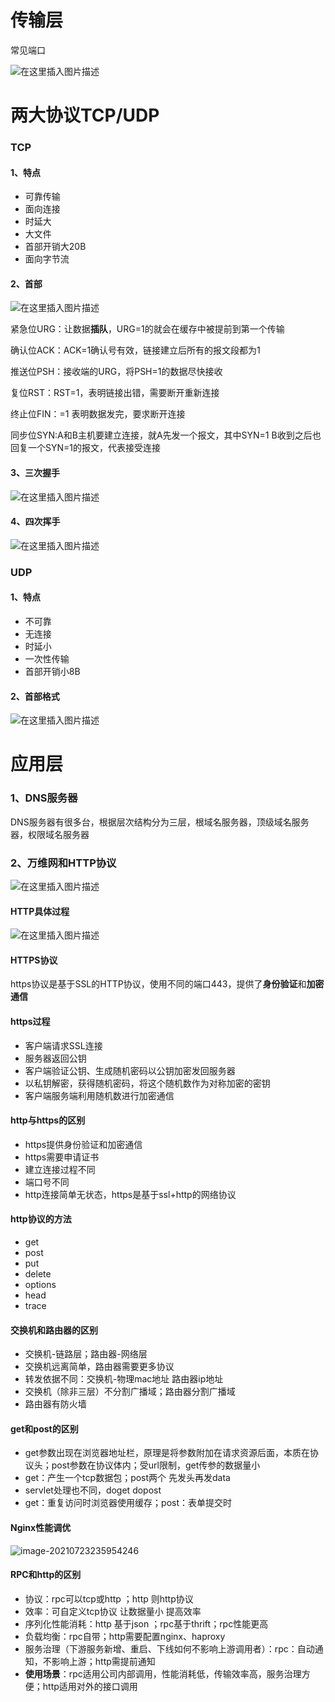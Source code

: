 # 传输层

常见端口

![在这里插入图片描述](https://img-blog.csdnimg.cn/20200630095258962.png?shadow_10,text_aHR0cHM6Ly9ibG9nLmNzZG4ubmV0L3dlaXhpbl80NTA2NzYwMw==,size_16,color_FFFFFF,t_70)

# 两大协议TCP/UDP

### TCP

#### 1、特点

- 可靠传输
- 面向连接
- 时延大
- 大文件
- 首部开销大20B
- 面向字节流

#### 2、首部

![在这里插入图片描述](https://img-blog.csdnimg.cn/20200630210441410.png?shadow_10,text_aHR0cHM6Ly9ibG9nLmNzZG4ubmV0L3dlaXhpbl80NTA2NzYwMw==,size_16,color_FFFFFF,t_70)

紧急位URG：让数据**插队**，URG=1的就会在缓存中被提前到第一个传输

确认位ACK：ACK=1确认号有效，链接建立后所有的报文段都为1

推送位PSH：接收端的URG，将PSH=1的数据尽快接收

复位RST：RST=1，表明链接出错，需要断开重新连接

终止位FIN：=1 表明数据发完，要求断开连接

同步位SYN:A和B主机要建立连接，就A先发一个报文，其中SYN=1
B收到之后也回复一个SYN=1的报文，代表接受连接

#### 3、三次握手

![在这里插入图片描述](https://img-blog.csdnimg.cn/20200630213814996.png?shadow_10,text_aHR0cHM6Ly9ibG9nLmNzZG4ubmV0L3dlaXhpbl80NTA2NzYwMw==,size_16,color_FFFFFF,t_70)

#### 4、四次挥手

![在这里插入图片描述](https://img-blog.csdnimg.cn/20200630215522825.png?shadow_10,text_aHR0cHM6Ly9ibG9nLmNzZG4ubmV0L3dlaXhpbl80NTA2NzYwMw==,size_16,color_FFFFFF,t_70)

### UDP

#### 1、特点

- 不可靠
- 无连接
- 时延小
- 一次性传输
- 首部开销小8B

#### 2、首部格式

![在这里插入图片描述](https://img-blog.csdnimg.cn/2020063010003161.png?shadow_10,text_aHR0cHM6Ly9ibG9nLmNzZG4ubmV0L3dlaXhpbl80NTA2NzYwMw==,size_16,color_FFFFFF,t_70)

# 应用层

### 1、DNS服务器

DNS服务器有很多台，根据层次结构分为三层，根域名服务器，顶级域名服务器，权限域名服务器

### 2、万维网和HTTP协议

![在这里插入图片描述](https://img-blog.csdnimg.cn/20200703005114701.png?shadow_10,text_aHR0cHM6Ly9ibG9nLmNzZG4ubmV0L3dlaXhpbl80NTA2NzYwMw==,size_16,color_FFFFFF,t_70)

#### HTTP具体过程

![在这里插入图片描述](https://img-blog.csdnimg.cn/20200703005650472.png?shadow_10,text_aHR0cHM6Ly9ibG9nLmNzZG4ubmV0L3dlaXhpbl80NTA2NzYwMw==,size_16,color_FFFFFF,t_70)

#### HTTPS协议

https协议是基于SSL的HTTP协议，使用不同的端口443，提供了**身份验证**和**加密通信**

#### https过程

- 客户端请求SSL连接
- 服务器返回公钥
- 客户端验证公钥、生成随机密码以公钥加密发回服务器
- 以私钥解密，获得随机密码，将这个随机数作为对称加密的密钥
- 客户端服务端利用随机数进行加密通信

#### http与https的区别

- https提供身份验证和加密通信
- https需要申请证书
- 建立连接过程不同
- 端口号不同
- http连接简单无状态，https是基于ssl+http的网络协议

#### http协议的方法

- get
- post
- put
- delete
- options
- head
- trace

#### 交换机和路由器的区别

- 交换机-链路层；路由器-网络层
- 交换机远离简单，路由器需要更多协议
- 转发依据不同：交换机-物理mac地址 路由器ip地址
- 交换机（除非三层）不分割广播域；路由器分割广播域
- 路由器有防火墙

#### get和post的区别

- get参数出现在浏览器地址栏，原理是将参数附加在请求资源后面，本质在协议头；post参数在协议体内；受url限制，get传参的数据量小
- get：产生一个tcp数据包；post两个 先发头再发data
- servlet处理也不同，doget dopost
- get：重复访问时浏览器使用缓存；post：表单提交时

#### Nginx性能调优

![image-20210723235954246](C:\Users\Lenovo\AppData\Roaming\Typora\typora-user-images\image-20210723235954246.png)

#### RPC和http的区别

- 协议：rpc可以tcp或http ；http 则http协议
- 效率：可自定义tcp协议 让数据量小 提高效率
- 序列化性能消耗：http 基于json ；rpc基于thrift；rpc性能更高
- 负载均衡：rpc自带；http需要配置nginx、haproxy
- 服务治理（下游服务新增、重启、下线如何不影响上游调用者）：rpc：自动通知，不影响上游；http需提前通知
- **使用场景**：rpc适用公司内部调用，性能消耗低，传输效率高，服务治理方便；http适用对外的接口调用
